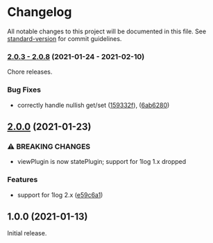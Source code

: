 # Changelog

All notable changes to this project will be documented in this file. See [standard-version](https://github.com/conventional-changelog/standard-version) for commit guidelines.

### [2.0.3 - 2.0.8](https://github.com/ivan7237d/1log-antiutils/compare/v2.0.2...v2.0.8) (2021-01-24 - 2021-02-10)

Chore releases.

### Bug Fixes

- correctly handle nullish get/set ([159332f](https://github.com/ivan7237d/1log-antiutils/commit/159332fafcddfd635a11695860854898b89d4d9c)), ([6ab6280](https://github.com/ivan7237d/1log-antiutils/commit/6ab62809c165354c72f96a9b61992dae0ac5fd44))

## [2.0.0](https://github.com/ivan7237d/1log-antiutils/compare/v1.0.0...v2.0.0) (2021-01-23)

### ⚠ BREAKING CHANGES

- viewPlugin is now statePlugin; support for 1log 1.x dropped

### Features

- support for 1log 2.x ([e59c6a1](https://github.com/ivan7237d/1log-antiutils/commit/e59c6a11d813f771081f5b6b2ac9b48970ce7422))

## 1.0.0 (2021-01-13)

Initial release.
